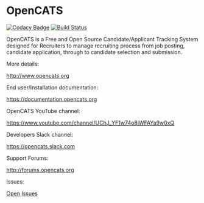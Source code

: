 # OpenCATS
[![Codacy Badge](https://api.codacy.com/project/badge/Grade/948d67033d624e9382a332af20339c00)](https://www.codacy.com/app/OpenCATS/OpenCATS?utm_source=github.com&amp;utm_medium=referral&amp;utm_content=opencats/OpenCATS&amp;utm_campaign=Badge_Grade)
[![Build Status](https://app.travis-ci.com/opencats/OpenCATS.svg?branch=master)](https://app.travis-ci.com/opencats/OpenCATS)

OpenCATS is a Free and Open Source Candidate/Applicant Tracking System designed for Recruiters to manage recruiting process from job posting, candidate application, through to candidate selection and submission.

More details: 

<http://www.opencats.org>

End user/Installation  documentation:

<https://documentation.opencats.org>

OpenCATS YouTube channel:

<https://www.youtube.com/channel/UChJ_YF1w74o8iWFAYa9w0xQ>

Developers Slack channel:

<https://opencats.slack.com>

Support Forums:

<http://forums.opencats.org>

Issues:

[Open Issues](https://github.com/opencats/OpenCATS/issues?q=is%3Aopen)
